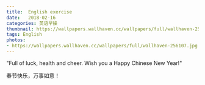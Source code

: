 ```yaml
---
title:  English exercise
date:   2018-02-16
categories: 英语早操
thumbnail: https://wallpapers.wallhaven.cc/wallpapers/full/wallhaven-256107.jpg
tags: English
photos:
- https://wallpapers.wallhaven.cc/wallpapers/full/wallhaven-256107.jpg
---
```


"Full of luck, health and cheer. Wish you a Happy Chinese New Year!"
<p>春节快乐，万事如意！</p>
